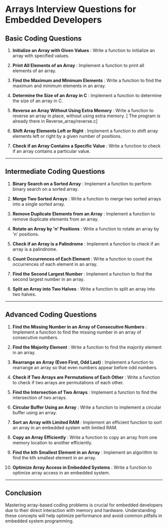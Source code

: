 # Arrays Interview Questions for Embedded Developers

## Basic Coding Questions

1. **Initialize an Array with Given Values** : Write a function to initialize an array with specified values.

2. **Print All Elements of an Array** : Implement a function to print all elements of an array.

3. **Find the Maximum and Minimum Elements** : Write a function to find the maximum and minimum elements in an array.

4. **Determine the Size of an Array in C** : Implement a function to determine the size of an array in C.

5. **Reverse an Array Without Using Extra Memory** : Write a function to reverse an array in place, without using extra memory. [ The program is already there in Reverse_array/reverse.c]

6. **Shift Array Elements Left or Right** : Implement a function to shift array elements left or right by a given number of positions.

7. **Check if an Array Contains a Specific Value** : Write a function to check if an array contains a particular value.

---

## Intermediate Coding Questions

1. **Binary Search on a Sorted Array** : Implement a function to perform binary search on a sorted array.

2. **Merge Two Sorted Arrays** : Write a function to merge two sorted arrays into a single sorted array.

3. **Remove Duplicate Elements from an Array** : Implement a function to remove duplicate elements from an array.

4. **Rotate an Array by 'n' Positions** : Write a function to rotate an array by 'n' positions.

5. **Check if an Array is a Palindrome** : Implement a function to check if an array is a palindrome.

6. **Count Occurrences of Each Element** : Write a function to count the occurrences of each element in an array.

7. **Find the Second Largest Number** : Implement a function to find the second largest number in an array.

8. **Split an Array into Two Halves** : Write a function to split an array into two halves.

---
## Advanced Coding Questions

1. **Find the Missing Number in an Array of Consecutive Numbers** : Implement a function to find the missing number in an array of consecutive numbers.

2. **Find the Majority Element** : Write a function to find the majority element in an array.

3. **Rearrange an Array (Even First, Odd Last)** : Implement a function to rearrange an array so that even numbers appear before odd numbers.

4. **Check if Two Arrays are Permutations of Each Other** : Write a function to check if two arrays are permutations of each other.

5. **Find the Intersection of Two Arrays** : Implement a function to find the intersection of two arrays.

6. **Circular Buffer Using an Array** : Write a function to implement a circular buffer using an array.

7. **Sort an Array with Limited RAM** : Implement an efficient function to sort an array in an embedded system with limited RAM.

8. **Copy an Array Efficiently** : Write a function to copy an array from one memory location to another efficiently.

9. **Find the kth Smallest Element in an Array** : Implement an algorithm to find the kth smallest element in an array.

10. **Optimize Array Access in Embedded Systems** : Write a function to optimize array access in an embedded system.

---

## Conclusion

Mastering array-based coding problems is crucial for embedded developers due to their direct interaction with memory and hardware. Understanding these concepts will help optimize performance and avoid common pitfalls in embedded system programming.

